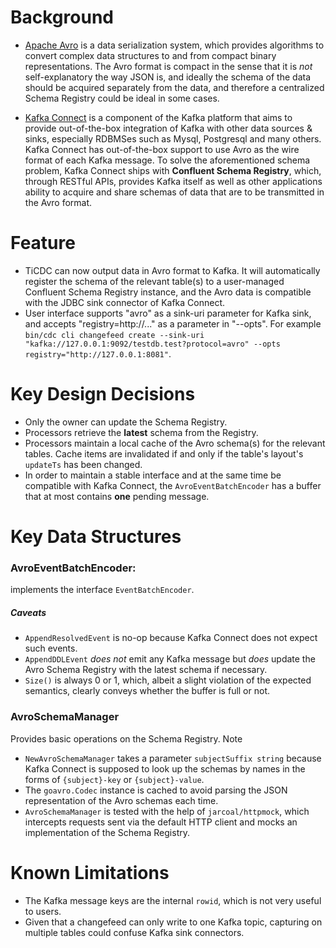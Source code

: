 # Background

- [Apache Avro](https://avro.apache.org/) is a data serialization system, which provides algorithms to convert complex data structures to and from compact binary representations. The Avro format is compact in the sense that it is *not* self-explanatory the way JSON is, and ideally the schema of the data should be acquired separately from the data, and therefore a centralized Schema Registry could be ideal in some cases. 

- [Kafka Connect](https://docs.confluent.io/current/connect/index.html) is a component of the Kafka platform that aims to provide out-of-the-box integration of Kafka with other data sources & sinks, especially RDBMSes such as Mysql, Postgresql and many others. Kafka Connect has out-of-the-box support to use Avro as the wire format of each Kafka message. To solve the aforementioned schema problem, Kafka Connect ships with **Confluent Schema Registry**, which, through RESTful APIs, provides Kafka itself as well as other applications ability to acquire and share schemas of data that are to be transmitted in the Avro format.

# Feature
- TiCDC can now output data in Avro format to Kafka. It will automatically register the schema of the relevant table(s) to a user-managed Confluent Schema Registry instance, and the Avro data is compatible with the JDBC sink connector of Kafka Connect.
- User interface supports "avro" as a sink-uri parameter for Kafka sink, and accepts "registry=http://..." as a parameter in "--opts". For example `bin/cdc cli changefeed create --sink-uri "kafka://127.0.0.1:9092/testdb.test?protocol=avro" --opts registry="http://127.0.0.1:8081"`.

# Key Design Decisions
- Only the owner can update the Schema Registry.
- Processors retrieve the **latest** schema from the Registry.
- Processors maintain a local cache of the Avro schema(s) for the relevant tables. Cache items are invalidated if and only if the table's layout's `updateTs` has been changed.
- In order to maintain a stable interface and at the same time be compatible with Kafka Connect, the `AvroEventBatchEncoder` has a buffer that at most contains **one** pending message.

# Key Data Structures

### AvroEventBatchEncoder:
implements the interface `EventBatchEncoder`. 
##### Caveats
- `AppendResolvedEvent` is no-op because Kafka Connect does not expect such events.
- `AppendDDLEvent` *does not* emit any Kafka message but *does* update the Avro Schema Registry with the latest schema if necessary.
- `Size()` is always 0 or 1, which, albeit a slight violation of the expected semantics, clearly conveys whether the buffer is full or not.

### AvroSchemaManager
Provides basic operations on the Schema Registry. 
Note
 - `NewAvroSchemaManager` takes a parameter `subjectSuffix string` because Kafka Connect is supposed to look up the schemas by names in the forms of `{subject}-key` or `{subject}-value`.
 - The `goavro.Codec` instance is cached to avoid parsing the JSON representation of the Avro schemas each time.
 -  `AvroSchemaManager` is tested with the help of `jarcoal/httpmock`, which intercepts requests sent via the default HTTP client and mocks an implementation of the Schema Registry.
 
# Known Limitations
- The Kafka message keys are the internal `rowid`, which is not very useful to users.
- Given that a changefeed can only write to one Kafka topic, capturing on multiple tables could confuse Kafka sink connectors. 
